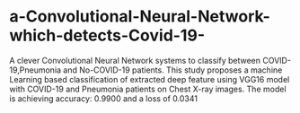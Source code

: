 # a-Convolutional-Neural-Network-which-detects-Covid-19-
A clever Convolutional Neural Network systems to classify between COVID-19,Pneumonia and No-COVID-19 patients. This study proposes a machine Learning based classification of extracted deep feature using VGG16 model with COVID-19 and Pneumonia patients on Chest X-ray images. The model is achieving accuracy: 0.9900 and a loss of 0.0341
